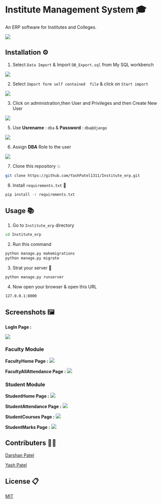 # Institute Management System 🎓

An ERP software for Institutes and Colleges.

<img src="images/Institute.png">


## Installation ⚙️

1. Select ``` Data Import ``` & Import ```DB_Export.sql``` from My SQL workbench   

<img src="images/database.png">


2. Select ``` Import form self contained  file ``` & click on ``` Start import ```


<img src="images/database2.png">


3. Click on administration,then User and Privileges and then Create New User

<img src="images/database3.png">

5. Use **Usrename** :  ```dba``` & **Password** : ```dba@django```

<img src="images/database4.png">

6. Assign **DBA** Role to the user

<img src="images/database5.png">

7. Clone this repository 💥
```bash
git clone https://github.com/YashPatel1311/Institute_erp.git
```
8. Install ```requirements.txt``` 🎉
```bash
pip install -r requirements.txt
```

## Usage 📚

1. Go to ```Institute_erp``` directory
```bash
cd Institute_erp
```
2. Run this command 
```bash
python manage.py makemigrations
python manage.py migrate
```

3. Strat your server 🚀
```bash
python manage.py runserver
```

4. Now open your browser & open this URL 
```bash
127.0.0.1:8000
```

## Screenshots 🖼️
**LogIn Page :**

<img src="images/LoginPage.png">

### Faculty Module ###
   **FacultyHome Page :**
  <img src="images/FacultyHome.png">
  
  **FacultyAllAttendance Page :**
  <img src="images/FacultyAllAttendance.png">
  
### Student Module ###
  **StudentHome Page :**
  <img src="images/StudentHome.png">
  
  **StudentAttendance Page :**
  <img src="images/StudentAttendance.png">
  
  **StudentCourses Page :**
  <img src="images/StudentCourses.png">
  
  **StudentMarks Page :**
  <img src="images/StudentMarks.png">




## Contributers 👨‍💻

[Darshan Patel](https://github.com/darshanpatel44)

[Yash Patel](https://github.com/YashPatel1311)

## License 📋
[MIT](https://choosealicense.com/licenses/mit/)

